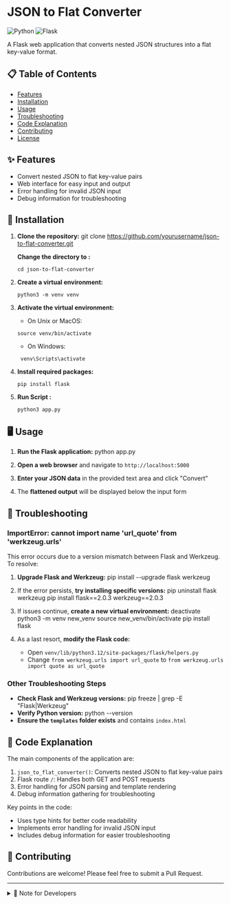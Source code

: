 # JSON to Flat Converter

![Python](https://img.shields.io/badge/Python-3.9%2B-blue)
![Flask](https://img.shields.io/badge/Flask-2.0%2B-green)

A Flask web application that converts nested JSON structures into a flat key-value format.

## 📋 Table of Contents
- [Features](#-features)
- [Installation](#-installation)
- [Usage](#-usage)
- [Troubleshooting](#-troubleshooting)
- [Code Explanation](#-code-explanation)
- [Contributing](#-contributing)
- [License](#-license)

## ✨ Features

- Convert nested JSON to flat key-value pairs
- Web interface for easy input and output
- Error handling for invalid JSON input
- Debug information for troubleshooting

## 🚀 Installation

1. **Clone the repository:**
   git clone https://github.com/yourusername/json-to-flat-converter.git
   
   **Change the directory to :**
    ```
    cd json-to-flat-converter
    ```
2. **Create a virtual environment:**
    ```
    python3 -m venv venv
    ```
3. **Activate the virtual environment:**
   - On Unix or MacOS:
    ```     
    source venv/bin/activate
    ```   
   - On Windows:
   ```
    venv\Scripts\activate
   ```
4. **Install required packages:**
     ```
    pip install flask
    ```
5. **Run Script :**
   ```
   python3 app.py
   ```
## 🖥️ Usage

1. **Run the Flask application:**
   python app.py

2. **Open a web browser** and navigate to `http://localhost:5000`

3. **Enter your JSON data** in the provided text area and click "Convert"

4. The **flattened output** will be displayed below the input form

## 🔧 Troubleshooting

### ImportError: cannot import name 'url_quote' from 'werkzeug.urls'

This error occurs due to a version mismatch between Flask and Werkzeug. To resolve:

1. **Upgrade Flask and Werkzeug:**
   pip install --upgrade flask werkzeug

2. If the error persists, **try installing specific versions:**
   pip uninstall flask werkzeug
   pip install flask==2.0.3 werkzeug==2.0.3

3. If issues continue, **create a new virtual environment:**
   deactivate
   python3 -m venv new_venv
   source new_venv/bin/activate
   pip install flask

4. As a last resort, **modify the Flask code:**
   - Open `venv/lib/python3.12/site-packages/flask/helpers.py`
   - Change `from werkzeug.urls import url_quote` to `from werkzeug.urls import quote as url_quote`

### Other Troubleshooting Steps

- **Check Flask and Werkzeug versions:**
  pip freeze | grep -E "Flask|Werkzeug"
- **Verify Python version:**
  python --version
- **Ensure the `templates` folder exists** and contains `index.html`

## 📝 Code Explanation

The main components of the application are:

1. `json_to_flat_converter()`: Converts nested JSON to flat key-value pairs
2. Flask route `/`: Handles both GET and POST requests
3. Error handling for JSON parsing and template rendering
4. Debug information gathering for troubleshooting

Key points in the code:

- Uses type hints for better code readability
- Implements error handling for invalid JSON input
- Includes debug information for easier troubleshooting

## 🤝 Contributing

Contributions are welcome! Please feel free to submit a Pull Request.

---

<details>
<summary>📌 Note for Developers</summary>

When contributing to this project, please ensure that you:

- Follow the existing code style
- Write unit tests for new features
- Update the README if you make significant changes

Thank you for your contributions!
</details>
